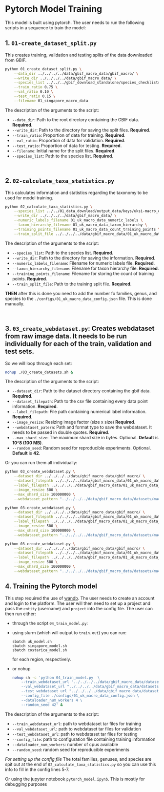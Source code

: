# Pytorch Model Training

This model is built using pytorch. The user needs to run the following scripts in a sequence to train the model:

## 1. `01-create_dataset_split.py`

This creates training, validation and testing splits of the data downloaded from GBIF.

```bash
python 01_create_dataset_split.py \
    --data_dir ../../../../data/gbif_macro_data/gbif_macro/ \
    --write_dir ../../../../data/gbif_macro_data/ \
    --species_list ../../../gbif_download_standalone/species_checklists/singapore-moths-keys-nodup.csv \
    --train_ratio 0.75 \
    --val_ratio 0.10 \
    --test_ratio 0.15 \
    --filename 01_singapore_macro_data
```

The description of the arguments to the script:
* `--data_dir`: Path to the root directory containing the GBIF data. **Required**.
* `--write_dir`: Path to the directory for saving the split files. **Required**.
* `--train_ratio`: Proportion of data for training. **Required**.
* `--val_ratio`: Proportion of data for validation. **Required**.
* `--test_ratio`: Proportion of data for testing. **Required**.
* `--filename`: Initial name for the split files. **Required**.
* `--species_list`: Path to the species list. **Required**.

<br>

## 2. `02-calculate_taxa_statistics.py`

This calculates information and statistics regarding the taxonomy to be used for model training.

```bash
python 02_calculate_taxa_statistics.py \
    --species_list ../../01_data_download/output_data/keys/uksi-macro_data.csv \
    --write_dir ../../../../data/gbif_macro_data/ \
    --numeric_labels_filename 01_uk_macro_data_numeric_labels \
    --taxon_hierarchy_filename 01_uk_macro_data_taxon_hierarchy \
    --training_points_filename 01_uk_macro_data_count_training_points \
    --train_split_file ../../../../data/gbif_macro_data/01_uk_macro_data-train-split.csv
```

The description of the arguments to the script:
* `--species_list`: Path to the species list. **Required**.
* `--write_dir`: Path to the directory for saving the information. **Required**.
* `--numeric_labels_filename`: Filename for numeric labels file. **Required**.
* `--taxon_hierarchy_filename`: Filename for taxon hierarchy file. **Required**.
* `--training_points_filename`: Filename for storing the count of training points. **Required**.
* `--train_split_file`: Path to the training split file. **Required**.

**THEN** after this is done you need to add the number fo families, genus, and species to the `./configs/01_uk_macro_data_config.json` file. This is done manually.

<br>

## 3. `03_create_webdataset.py`: Creates webdataset from raw image data. It needs to be run individually for each of the train, validation and test sets.

So we will loop through each set:

```bash
nohup ./03_create_datasets.sh &
```

The description of the arguments to the script:
* `--dataset_dir`: Path to the dataset directory containing the gbif data. **Required**.
* `--dataset_filepath`: Path to the csv file containing every data point information. **Required**.
* `--label_filepath`: File path containing numerical label information. **Required**.
* `--image_resize`: Resizing image factor (size x size) **Required**.
* `--webdataset_patern`: Path and format type to save the webdataset. It needs to be passed in double quotes. **Required**.
* `--max_shard_size`: The maximum shard size in bytes. Optional. **Default** is **10^8 (100 MB)**.
* `--random_seed`: Random seed for reproducible experiments. Optional. **Default** is **42**.


Or you can run them all individually:

```bash
python 03_create_webdataset.py \
    --dataset_dir ../../../../data/gbif_macro_data/gbif_macro/ \
    --dataset_filepath ../../../../data/gbif_macro_data/01_uk_macro_data-train-split.csv \
    --label_filepath ../../../../data/gbif_macro_data/01_uk_macro_data_numeric_labels.json \
    --image_resize 500 \
    --max_shard_size 100000000 \
    --webdataset_pattern "../../../../data/gbif_macro_data/datasets/macro/train/train-500-%06d.tar"

python 03-create_webdataset.py \
    --dataset_dir ../../../../data/gbif_macro_data/gbif_macro/ \
    --dataset_filepath ../../../../data/gbif_macro_data/01_uk_macro_data-test-split.csv \
    --label_filepath ../../../../data/gbif_macro_data/01_uk_macro_data_numeric_labels.json \
    --image_resize 500 \
    --max_shard_size 100000000 \
    --webdataset_pattern "../../../../data/gbif_macro_data/datasets/macro/test/test-500-%06d.tar"

python 03-create_webdataset.py \
    --dataset_dir ../../../../data/gbif_macro_data/gbif_macro/ \
    --dataset_filepath ../../../../data/gbif_macro_data/01_uk_macro_data-val-split.csv \
    --label_filepath ../../../../data/gbif_macro_data/01_uk_macro_data_numeric_labels.json \
    --image_resize 500 \
    --max_shard_size 100000000 \
    --webdataset_pattern "../../../../data/gbif_macro_data/datasets/macro/val/val-500-%06d.tar"
```

## 4. Training the Pytorch model

This step required the use of [wandb](https://wandb.ai/site). The user needs to create an account and login to the platform. The user will then need to set up a project and pass the `entity` (username) and `project` into the config file. The user can then run either: 
- through the script `04_train_model.py`:

- using slurm (which will output to `train.out`) you can run:
    ```
    sbatch uk_model.sh
    sbatch singapore_model.sh
    sbatch costarica_model.sh
    ```
    
    for each region, respectively.
    
- or nohup
    ```bash
    nohup sh -c 'python 04_train_model.py  \
        --train_webdataset_url "../../../../data/gbif_macro_data/datasets/macro/train/train-500-{000000..000392}.tar" \
        --val_webdataset_url "../../../../data/gbif_macro_data/datasets/macro/val/val-500-{000000..000052}.tar" \
        --test_webdataset_url "../../../../data/gbif_macro_data/datasets/macro/test/test-500-{000000..000078}.tar" \
        --config_file ./configs/01_uk_macro_data_config.json \
        --dataloader_num_workers 4 \
        --random_seed 42' &
    ```


The description of the arguments to the script:

* `--train_webdataset_url`: path to webdataset tar files for training
* `--val_webdataset_url`: path to webdataset tar files for validation
* `--test_webdataset_url`: path to webdataset tar files for testing
* `--config_file`: path to configuration file containing training information
* `--dataloader_num_workers`: number of cpus available
* `--random_seed`: random seed for reproducible experiments

*For setting up the config file* The total families, genuses, and species are spit out at the end of `02_calculate_taxa_statistics.py` so you can use this info to fill in the config lines 5-7.

Or using the jupyter notebook `pytorch_model.ipynb`. This is mostly for debugging purposes
